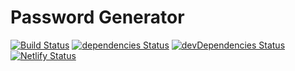 # Password Generator

[![Build Status](https://travis-ci.com/marcobiedermann/password-generator.svg)](https://travis-ci.com/marcobiedermann/password-generator)
[![dependencies Status](https://img.shields.io/david/marcobiedermann/password-generator.svg)](https://david-dm.org/marcobiedermann/password-generator)
[![devDependencies Status](https://img.shields.io/david/dev/marcobiedermann/password-generator.svg)](https://david-dm.org/marcobiedermann/password-generator?type=dev)
[![Netlify Status](https://api.netlify.com/api/v1/badges/6a6b7435-8c8c-4f0e-a6b3-2dbb4601e52b/deploy-status)](https://app.netlify.com/sites/marcobiedermann-password-generator/deploys)
